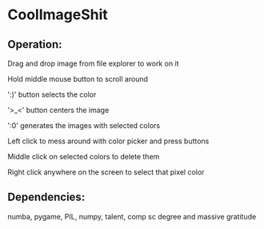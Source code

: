 ﻿# CoolImageShit
## Operation:


Drag and drop image from file explorer to work on it

Hold middle mouse button to scroll around

':)' button selects the color

'>_<' button centers the image

':0' generates the images with selected colors

Left click to mess around with color picker and press buttons

Middle click on selected colors to delete them

Right click anywhere on the screen to select that pixel color



## Dependencies:

numba, pygame, PIL, numpy, talent, comp sc degree and massive gratitude
